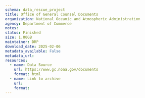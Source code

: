 ```yaml
---
schema: data_rescue_project 
title: Office of General Counsel Documents
organization: National Oceanic and Atmospheric Administration
agency: Department of Commerce
notes: 
status: Finished
size: 1.00GB
maintainer: DRP
download_date: 2025-02-06
metadata_available: False
metadata_url: 
resources:
  - name: Data Source
    url: https://www.gc.noaa.gov/documents
    format: html
  - name: Link to archive
    url: 
    format: 
---
```

